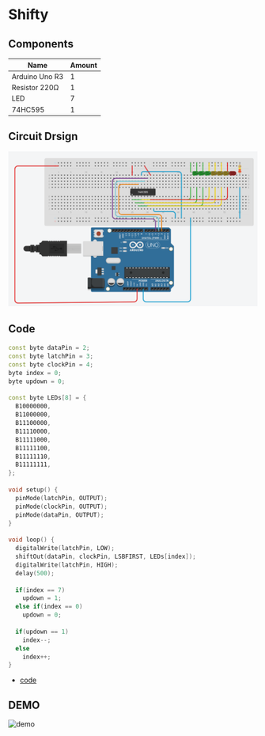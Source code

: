 # Shifty

## Components
|Name|Amount|
|-|-|
|Arduino Uno R3|1|
|Resistor 220Ω|1|
|LED|7|
|74HC595|1|

## Circuit Drsign
![circuit_design](https://github.com/Offliners/Arduino-Projects/blob/main/Projects/006/006_circuit_design.PNG)

## Code
```C++
const byte dataPin = 2;
const byte latchPin = 3;
const byte clockPin = 4;
byte index = 0;
byte updown = 0;

const byte LEDs[8] = {
  B10000000,
  B11000000,
  B11100000,
  B11110000,
  B11111000,
  B11111100,
  B11111110,
  B11111111,
};

void setup() {
  pinMode(latchPin, OUTPUT);
  pinMode(clockPin, OUTPUT);
  pinMode(dataPin, OUTPUT);
}

void loop() {
  digitalWrite(latchPin, LOW);
  shiftOut(dataPin, clockPin, LSBFIRST, LEDs[index]);
  digitalWrite(latchPin, HIGH);
  delay(500);

  if(index == 7)
    updown = 1;
  else if(index == 0)
    updown = 0;

  if(updown == 1)
    index--;
  else
    index++;
}
```
* [code](006.ino)

## DEMO
![demo](https://github.com/Offliners/Arduino-Projects/blob/main/Projects/006/006_demo.gif)
